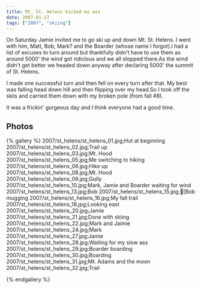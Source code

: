 ```yaml
---
title: Mt. St. Helens kicked my ass
date: 2007-01-27
tags: ["2007", "skiing"]
---
```

On Saturday Jamie invited me to go ski up and down Mt. St. Helens.  I went with him, Matt, Bob, Mark? and the Boarder (whose name I forgot).I had a list of excuses to turn around but thankfully didn't have to use them as around 5000' the wind got ridiclous and we all stopped there.As the wind didn't get better we headed down anyway after declaring 5000' the summit of St. Helens.

I made one successful turn and then fell on every turn after that.  My best was falling head down hill and then flipping over my head.So I took off the skiis and carried them down with my broken pole (from fall #8).

It was a frickin' gorgeous day and I think everyone had a good time. 

## Photos 

{% gallery %} 
2007/st_helens/st_helens_01.jpg;Hut at beginning
2007/st_helens/st_helens_02.jpg;Trail up
2007/st_helens/st_helens_03.jpg;Mt. Hood
2007/st_helens/st_helens_05.jpg;Me switching to hiking
2007/st_helens/st_helens_06.jpg;Hike up
2007/st_helens/st_helens_08.jpg;Mt. Hood
2007/st_helens/st_helens_09.jpg;Gully
2007/st_helens/st_helens_10.jpg;Mark, Jamie and Boarder waiting for wind
2007/st_helens/st_helens_13.jpg;Bob
2007/st_helens/st_helens_15.jpg;[Bob mugging
2007/st_helens/st_helens_16.jpg;My fall trail
2007/st_helens/st_helens_18.jpg;Looking east
2007/st_helens/st_helens_20.jpg;Jamie
2007/st_helens/st_helens_21.jpg;Done with skiing
2007/st_helens/st_helens_22.jpg;Mark and Jaimie
2007/st_helens/st_helens_24.jpg;Mark
2007/st_helens/st_helens_27.jpg;Jamie
2007/st_helens/st_helens_28.jpg;Waiting for my slow ass
2007/st_helens/st_helens_29.jpg;Boarder boarding
2007/st_helens/st_helens_30.jpg;Boarding
2007/st_helens/st_helens_31.jpg;Mt. Adams and the moon
2007/st_helens/st_helens_32.jpg;Trail

{% endgallery %}
